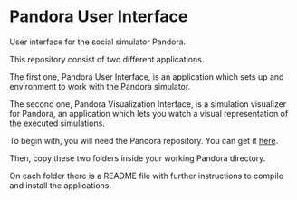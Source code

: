 # Pandora User Interface

User interface for the social simulator Pandora.

This repository consist of two different applications. 

The first one, Pandora User Interface, is  an application which sets up and environment to work with the Pandora simulator.

The second one, Pandora Visualization Interface, is a simulation visualizer for Pandora, an application which lets you watch a visual representation of the executed simulations.

To begin with, you will need the Pandora repository. You can get it [here](https://github.com/HPC4SC/PANDORA/).

Then, copy these two folders inside your working Pandora directory.

On each folder there is a README file with further instructions to compile and install the applications.